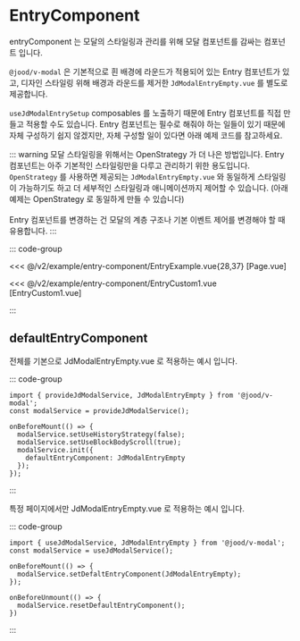 <script setup>
import EntryExample from './entry-component/EntryExample.vue';
</script>

# EntryComponent

entryComponent 는 모달의 스타일링과 관리를 위해 모달 컴포넌트를 감싸는 컴포넌트 입니다.

`@jood/v-modal` 은 기본적으로 흰 배경에 라운드가 적용되어 있는 Entry 컴포넌트가 있고, 
디자인 스타일링 위해 배경과 라운드를 제거한 `JdModalEntryEmpty.vue` 를 별도로 제공합니다.

`useJdModalEntrySetup` composables 를 노출하기 때문에 Entry 컴포넌트를 직접 만들고 적용할 수도 있습니다.
Entry 컴포넌트는 필수로 해줘야 하는 일들이 있기 때문에 자체 구성하기 쉽지 않겠지만, 자체 구성할 일이 있다면 아래 예제 코드를 참고하세요.

::: warning 모달 스타일링을 위해서는 OpenStrategy 가 더 나은 방법입니다.
Entry 컴포넌트는 아주 기본적인 스타일링만을 다루고 관리하기 위한 용도입니다. \
`OpenStrategy` 를 사용하면 제공되는 `JdModalEntryEmpty.vue` 와 동일하게 스타일링이 가능하기도 하고 더 세부적인 스타일링과 애니메이션까지 제어할 수 있습니다. (아래 예제는 OpenStrategy 로 동일하게 만들 수 있습니다)
\
\
Entry 컴포넌트를 변경하는 건 모달의 계층 구조나 기본 이벤트 제어를 변경해야 할 때 유용합니다.
:::

<EntryExample />

::: code-group

<<< @/v2/example/entry-component/EntryExample.vue{28,37} [Page.vue]

<<< @/v2/example/entry-component/EntryCustom1.vue [EntryCustom1.vue]

:::


## defaultEntryComponent

전체를 기본으로 JdModalEntryEmpty.vue 로 적용하는 예시 입니다. 

::: code-group
```ts{8} [App.vue]
import { provideJdModalService, JdModalEntryEmpty } from '@jood/v-modal';
const modalService = provideJdModalService();

onBeforeMount(() => {
  modalService.setUseHistoryStrategy(false);
  modalService.setUseBlockBodyScroll(true);
  modalService.init({
    defaultEntryComponent: JdModalEntryEmpty
  });
});
```
:::


특정 페이지에서만 JdModalEntryEmpty.vue 로 적용하는 예시 입니다. 

::: code-group
```ts{5,9} [Page.vue]
import { useJdModalService, JdModalEntryEmpty } from '@jood/v-modal';
const modalService = useJdModalService();

onBeforeMount(() => {
  modalService.setDefaltEntryComponent(JdModalEntryEmpty);
});

onBeforeUnmount(() => {
  modalService.resetDefaultEntryComponent();
})
```
:::